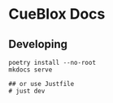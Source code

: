 # CueBlox Docs

## Developing

```shell
poetry install --no-root
mkdocs serve

## or use Justfile
# just dev
```
